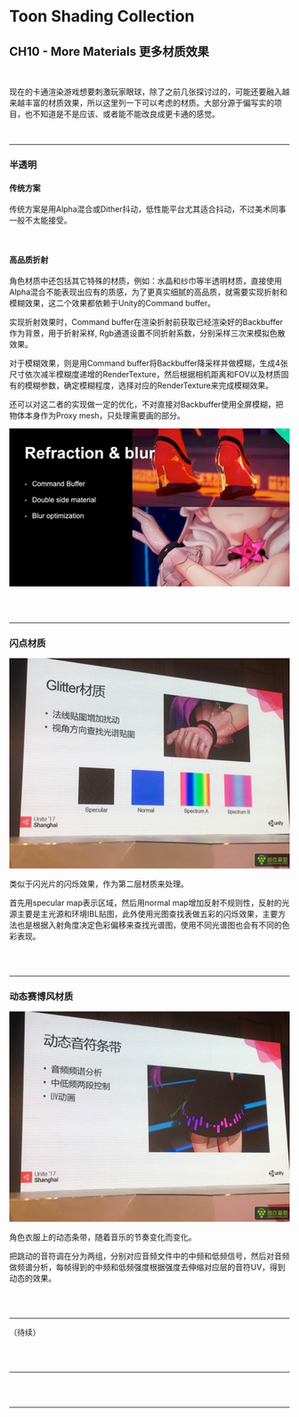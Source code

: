 # Toon Shading Collection 

## CH10 - More Materials 更多材质效果

<br>

现在的卡通渲染游戏想要刺激玩家眼球，除了之前几张探讨过的，可能还要融入越来越丰富的材质效果，所以这里列一下可以考虑的材质。大部分源于偏写实的项目，也不知道是不是应该、或者能不能改良成更卡通的感觉。

<br>

------

### 半透明

#### 传统方案

传统方案是用Alpha混合或Dither抖动，低性能平台尤其适合抖动，不过美术同事一般不太能接受。

<br>

#### 高品质折射

角色材质中还包括其它特殊的材质，例如：水晶和纱巾等半透明材质，直接使用Alpha混合不能表现出应有的质感，为了更真实细腻的高品质，就需要实现折射和模糊效果，这二个效果都依赖于Unity的Command buffer。

实现折射效果时，Command buffer在渲染折射前获取已经渲染好的Backbuffer作为背景，用于折射采样, Rgb通道设置不同折射系数，分别采样三次来模拟色散效果。

对于模糊效果，则是用Command buffer将Backbuffer降采样并做模糊，生成4张尺寸依次减半模糊度递增的RenderTexture，然后根据相机距离和FOV以及材质固有的模糊参数，确定模糊程度，选择对应的RenderTexture来完成模糊效果。

还可以对这二者的实现做一定的优化，不对直接对Backbuffer使用全屏模糊，把物体本身作为Proxy mesh，只处理需要画的部分。

![CH10_MoreMaterials_A_TransparentRefraction](../imgs/CH10_MoreMaterials_A_TransparentRefraction.jpg)

<br>

<br>

------

### 闪点材质

![CH10_MoreMaterials_B_Glitter](../imgs/CH10_MoreMaterials_B_Glitter.jpeg)

类似于闪光片的闪烁效果，作为第二层材质来处理。

首先用specular map表示区域，然后用normal map增加反射不规则性，反射的光源主要是主光源和环境IBL贴图，此外使用光图查找表做五彩的闪烁效果，主要方法也是根据入射角度决定色彩偏移来查找光谱图，使用不同光谱图也会有不同的色彩表现。

<br>

<br>

------

### 动态赛博风材质

![CH10_MoreMaterials_C_DynamicCyber](../imgs/CH10_MoreMaterials_C_DynamicCyber.jpeg)

角色衣服上的动态条带，随着音乐的节奏变化而变化。

把跳动的音符调在分为两组，分别对应音频文件中的中频和低频信号，然后对音频做频谱分析，每帧得到的中频和低频强度根据强度去伸缩对应层的音符UV，得到动态的效果。

<br>

<br>

------

（待续）



<br>

<br>

------





<br>

<br>

------



